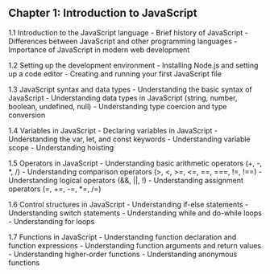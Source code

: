 ## Chapter 1: Introduction to JavaScript

1.1 Introduction to the JavaScript language
    - Brief history of JavaScript
    - Differences between JavaScript and other programming languages
    - Importance of JavaScript in modern web development

1.2 Setting up the development environment
    - Installing Node.js and setting up a code editor
    - Creating and running your first JavaScript file

1.3 JavaScript syntax and data types
    - Understanding the basic syntax of JavaScript
    - Understanding data types in JavaScript (string, number, boolean, undefined, null)
    - Understanding type coercion and type conversion

1.4 Variables in JavaScript
    - Declaring variables in JavaScript
    - Understanding the var, let, and const keywords
    - Understanding variable scope
    - Understanding hoisting

1.5 Operators in JavaScript
    - Understanding basic arithmetic operators (+, -, *, /)
    - Understanding comparison operators (>, <, >=, <=, ==, ===, !=, !==)
    - Understanding logical operators (&&, ||, !)
    - Understanding assignment operators (=, +=, -=, *=, /=)

1.6 Control structures in JavaScript
    - Understanding if-else statements
    - Understanding switch statements
    - Understanding while and do-while loops
    - Understanding for loops

1.7 Functions in JavaScript
    - Understanding function declaration and function expressions
    - Understanding function arguments and return values
    - Understanding higher-order functions
    - Understanding anonymous functions

